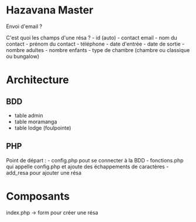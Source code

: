 # Hazavana Master

Envoi d'email ? 

C'est quoi les champs d'une résa ? 
	- id (auto)
	- contact email
	- nom du contact
	- prénom du contact
	- téléphone
	- date d'entrée
	- date de sortie
	- nombre adultes
	- nombre enfants
	- type de chambre (chambre ou classique ou bungalow)


# Architecture

## BDD 

- table admin
- table moramanga
- table lodge (foulpointe)

## PHP

Point de départ : 
	- config.php pout se connecter à la BDD
	- fonctions.php qui appelle config.php et ajoute des échappements de caractères
	- add_resa pour ajouter une résa


# Composants

index.php -> form pour créer une résa